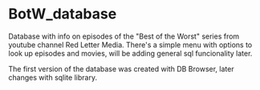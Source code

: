 # BotW_database
Database with info on episodes of the "Best of the Worst" series from youtube channel Red Letter Media.
There's a simple menu with options to look up episodes and movies, will be adding general sql funcionality later.

The first version of the database was created with DB Browser, later changes with sqlite library.
